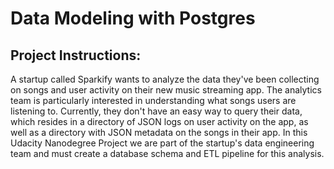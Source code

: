 # Data Modeling with Postgres

## Project Instructions: ##
A startup called Sparkify wants to analyze the data they've been collecting on songs and user activity on their new music streaming app. The analytics team is particularly interested in understanding what songs users are listening to. Currently, they don't have an easy way to query their data, which resides in a directory of JSON logs on user activity on the app, as well as a directory with JSON metadata on the songs in their app. 
In this Udacity Nanodegree Project we are part of the startup's data engineering team and must create a database schema and ETL pipeline for this analysis. 
